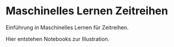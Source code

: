 # Maschinelles Lernen Zeitreihen
Einführung in Maschinelles Lernen für Zeitreihen.

Hier entstehen Notebooks zur Illustration.
